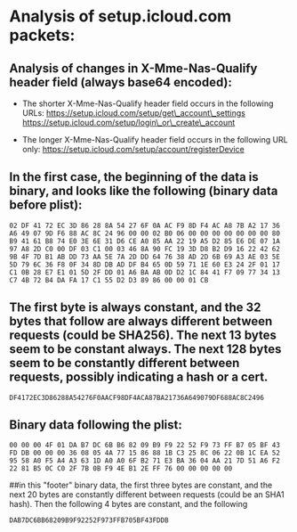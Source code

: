 # Analysis of setup.icloud.com packets:

## Analysis of changes in X-Mme-Nas-Qualify header field (always base64 encoded):

- The shorter X-Mme-Nas-Qualify header field occurs in the following URLs:
https://setup.icloud.com/setup/get\_account\_settings
https://setup.icloud.com/setup/login\_or\_create\_account

- The longer X-Mme-Nas-Qualify header field occurs in the following URL only:
https://setup.icloud.com/setup/account/registerDevice


## In the first case, the beginning of the data is binary, and looks like the following (binary data before plist):

	02 DF 41 72 EC 3D 86 28 8A 54 27 6F 0A AC F9 8D F4 AC A8 7B A2 17 36 A6 49 07 9D F6 88 AC 8C 24 96 00 00 02 B0 06 00 00 00 00 00 00 00 80 B9 41 61 B8 74 E0 3E 6E 31 D6 CE A0 85 AA 22 19 A5 D2 85 E6 DE 07 1A 97 A8 2D C0 00 DF 03 C1 00 03 46 8A 90 FC 19 3D D8 B2 D9 16 22 42 62 9B 4F 7D B1 AB DD 73 AA 5E 7A 2D DD 64 76 38 AD 2D 6B 69 A3 AE 03 5E 5D 79 6C 36 F8 0F 34 8D DB AD DF B4 65 0D 59 71 1E 60 E3 24 2F 01 17 C1 0B 28 E7 E1 01 5D 2F DD 01 A6 BA AB 0D D2 1C 84 41 F7 09 77 34 13 C7 4B 72 B4 DA FA 17 C1 55 D2 D3 89 86 00 00 01 CB

## The first byte is always constant, and the 32 bytes that follow are always different between requests (could be SHA256). The next 13 bytes seem to be constant always. The next 128 bytes seem to be constantly different between requests, possibly indicating a hash or a cert.

	DF4172EC3D86288A54276F0AACF98DF4ACA87BA21736A649079DF688AC8C2496 

## Binary data following the plist:

	00 00 00 4F 01 DA B7 DC 6B B6 82 09 B9 F9 22 52 F9 73 FF B7 05 BF 43 FD DB 00 00 00 36 08 05 4A 77 15 86 88 1B C3 25 8C 06 22 0B 1C EA 52 95 58 A0 F5 A4 A3 63 1D A0 A0 6F B2 71 E3 BA 36 04 AA 21 7D 51 A6 F2 22 81 B5 0C C0 2F 7B 0B F9 4E B1 2E FF 76 00 00 00 00 00

##in this "footer" binary data, the first three bytes are constant, and the next 20 bytes are constantly different between requests (could be an SHA1 hash). Then the following 4 bytes are constant, and the following 

	DAB7DC6BB68209B9F92252F973FFB705BF43FDDB
